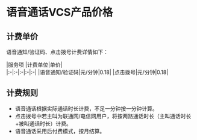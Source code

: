 # 语音通话VCS产品价格

## 计费单价

语音通知/验证码、点击拨号计费详情如下：

|服务项	|计费单位|单价|	
|:-|:-|:-|:-|:-|
|语音通知/验证码|元/分钟|0.18|
|点击拨号|元/分钟|0.18|

## 计费规则

- 语音通话根据实际通话时长计费，不足一分钟按一分钟计算。
- 点击拨号中若主叫为联通网/电信网用户，将按两路通话时长（主叫通话时长+被叫通话时长）计费。
- 语音通话采用后付费模式，按月结算。
